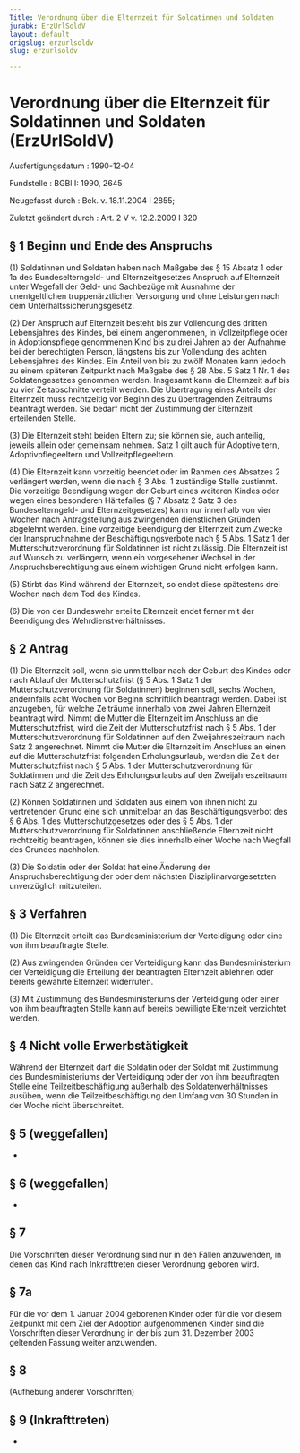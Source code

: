 ```yaml
---
Title: Verordnung über die Elternzeit für Soldatinnen und Soldaten
jurabk: ErzUrlSoldV
layout: default
origslug: erzurlsoldv
slug: erzurlsoldv

---
```


# Verordnung über die Elternzeit für Soldatinnen und Soldaten (ErzUrlSoldV)

Ausfertigungsdatum
:   1990-12-04

Fundstelle
:   BGBl I: 1990, 2645

Neugefasst durch
:   Bek. v. 18.11.2004 I 2855;

Zuletzt geändert durch
:   Art. 2 V v. 12.2.2009 I 320


## § 1 Beginn und Ende des Anspruchs

(1) Soldatinnen und Soldaten haben nach Maßgabe des § 15 Absatz 1 oder
1a des Bundeselterngeld- und Elternzeitgesetzes Anspruch auf
Elternzeit unter Wegefall der Geld- und Sachbezüge mit Ausnahme der
unentgeltlichen truppenärztlichen Versorgung und ohne Leistungen nach
dem Unterhaltssicherungsgesetz.

(2) Der Anspruch auf Elternzeit besteht bis zur Vollendung des dritten
Lebensjahres des Kindes, bei einem angenommenen, in Vollzeitpflege
oder in Adoptionspflege genommenen Kind bis zu drei Jahren ab der
Aufnahme bei der berechtigten Person, längstens bis zur Vollendung des
achten Lebensjahres des Kindes. Ein Anteil von bis zu zwölf Monaten
kann jedoch zu einem späteren Zeitpunkt nach Maßgabe des § 28 Abs. 5
Satz 1 Nr. 1 des Soldatengesetzes genommen werden. Insgesamt kann die
Elternzeit auf bis zu vier Zeitabschnitte verteilt werden. Die
Übertragung eines Anteils der Elternzeit muss rechtzeitig vor Beginn
des zu übertragenden Zeitraums beantragt werden. Sie bedarf nicht der
Zustimmung der Elternzeit erteilenden Stelle.

(3) Die Elternzeit steht beiden Eltern zu; sie können sie, auch
anteilig, jeweils allein oder gemeinsam nehmen. Satz 1 gilt auch für
Adoptiveltern, Adoptivpflegeeltern und Vollzeitpflegeeltern.

(4) Die Elternzeit kann vorzeitig beendet oder im Rahmen des Absatzes
2 verlängert werden, wenn die nach § 3 Abs. 1 zuständige Stelle
zustimmt. Die vorzeitige Beendigung wegen der Geburt eines weiteren
Kindes oder wegen eines besonderen Härtefalles (§ 7 Absatz 2 Satz 3
des Bundeselterngeld- und Elternzeitgesetzes) kann nur innerhalb von
vier Wochen nach Antragstellung aus zwingenden dienstlichen Gründen
abgelehnt werden. Eine vorzeitige Beendigung der Elternzeit zum Zwecke
der Inanspruchnahme der Beschäftigungsverbote nach § 5 Abs. 1 Satz 1
der Mutterschutzverordnung für Soldatinnen ist nicht zulässig. Die
Elternzeit ist auf Wunsch zu verlängern, wenn ein vorgesehener Wechsel
in der Anspruchsberechtigung aus einem wichtigen Grund nicht erfolgen
kann.

(5) Stirbt das Kind während der Elternzeit, so endet diese spätestens
drei Wochen nach dem Tod des Kindes.

(6) Die von der Bundeswehr erteilte Elternzeit endet ferner mit der
Beendigung des Wehrdienstverhältnisses.


## § 2 Antrag

(1) Die Elternzeit soll, wenn sie unmittelbar nach der Geburt des
Kindes oder nach Ablauf der Mutterschutzfrist (§ 5 Abs. 1 Satz 1 der
Mutterschutzverordnung für Soldatinnen) beginnen soll, sechs Wochen,
andernfalls acht Wochen vor Beginn schriftlich beantragt werden. Dabei
ist anzugeben, für welche Zeiträume innerhalb von zwei Jahren
Elternzeit beantragt wird. Nimmt die Mutter die Elternzeit im
Anschluss an die Mutterschutzfrist, wird die Zeit der
Mutterschutzfrist nach § 5 Abs. 1 der Mutterschutzverordnung für
Soldatinnen auf den Zweijahreszeitraum nach Satz 2 angerechnet. Nimmt
die Mutter die Elternzeit im Anschluss an einen auf die
Mutterschutzfrist folgenden Erholungsurlaub, werden die Zeit der
Mutterschutzfrist nach § 5 Abs. 1 der Mutterschutzverordnung für
Soldatinnen und die Zeit des Erholungsurlaubs auf den
Zweijahreszeitraum nach Satz 2 angerechnet.

(2) Können Soldatinnen und Soldaten aus einem von ihnen nicht zu
vertretenden Grund eine sich unmittelbar an das Beschäftigungsverbot
des § 6 Abs. 1 des Mutterschutzgesetzes oder des § 5 Abs. 1 der
Mutterschutzverordnung für Soldatinnen anschließende Elternzeit nicht
rechtzeitig beantragen, können sie dies innerhalb einer Woche nach
Wegfall des Grundes nachholen.

(3) Die Soldatin oder der Soldat hat eine Änderung der
Anspruchsberechtigung der oder dem nächsten Disziplinarvorgesetzten
unverzüglich mitzuteilen.


## § 3 Verfahren

(1) Die Elternzeit erteilt das Bundesministerium der Verteidigung oder
eine von ihm beauftragte Stelle.

(2) Aus zwingenden Gründen der Verteidigung kann das Bundesministerium
der Verteidigung die Erteilung der beantragten Elternzeit ablehnen
oder bereits gewährte Elternzeit widerrufen.

(3) Mit Zustimmung des Bundesministeriums der Verteidigung oder einer
von ihm beauftragten Stelle kann auf bereits bewilligte Elternzeit
verzichtet werden.


## § 4 Nicht volle Erwerbstätigkeit

Während der Elternzeit darf die Soldatin oder der Soldat mit
Zustimmung des Bundesministeriums der Verteidigung oder der von ihm
beauftragten Stelle eine Teilzeitbeschäftigung außerhalb des
Soldatenverhältnisses ausüben, wenn die Teilzeitbeschäftigung den
Umfang von 30 Stunden in der Woche nicht überschreitet.


## § 5 (weggefallen)

-


## § 6 (weggefallen)

-


## § 7

Die Vorschriften dieser Verordnung sind nur in den Fällen anzuwenden,
in denen das Kind nach Inkrafttreten dieser Verordnung geboren wird.


## § 7a

Für die vor dem 1. Januar 2004 geborenen Kinder oder für die vor
diesem Zeitpunkt mit dem Ziel der Adoption aufgenommenen Kinder sind
die Vorschriften dieser Verordnung in der bis zum 31. Dezember 2003
geltenden Fassung weiter anzuwenden.


## § 8

(Aufhebung anderer Vorschriften)


## § 9 (Inkrafttreten)

-

